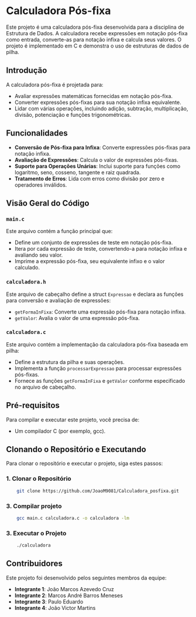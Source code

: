 # Calculadora Pós-fixa

Este projeto é uma calculadora pós-fixa desenvolvida para a disciplina de Estrutura de Dados. A calculadora recebe expressões em notação pós-fixa como entrada, converte-as para notação infixa e calcula seus valores. O projeto é implementado em C e demonstra o uso de estruturas de dados de pilha.

## Introdução

A calculadora pós-fixa é projetada para:

- Avaliar expressões matemáticas fornecidas em notação pós-fixa.
- Converter expressões pós-fixas para sua notação infixa equivalente.
- Lidar com várias operações, incluindo adição, subtração, multiplicação, divisão, potenciação e funções trigonométricas.

## Funcionalidades

- **Conversão de Pós-fixa para Infixa**: Converte expressões pós-fixas para notação infixa.
- **Avaliação de Expressões**: Calcula o valor de expressões pós-fixas.
- **Suporte para Operações Unárias**: Inclui suporte para funções como logaritmo, seno, cosseno, tangente e raiz quadrada.
- **Tratamento de Erros**: Lida com erros como divisão por zero e operadores inválidos.

## Visão Geral do Código

### `main.c`

Este arquivo contém a função principal que:

- Define um conjunto de expressões de teste em notação pós-fixa.
- Itera por cada expressão de teste, convertendo-a para notação infixa e avaliando seu valor.
- Imprime a expressão pós-fixa, seu equivalente infixo e o valor calculado.

### `calculadora.h`

Este arquivo de cabeçalho define a struct `Expressao` e declara as funções para conversão e avaliação de expressões:

- `getFormaInFixa`: Converte uma expressão pós-fixa para notação infixa.
- `getValor`: Avalia o valor de uma expressão pós-fixa.

### `calculadora.c`

Este arquivo contém a implementação da calculadora pós-fixa baseada em pilha:

- Define a estrutura da pilha e suas operações.
- Implementa a função `processarExpressao` para processar expressões pós-fixas.
- Fornece as funções `getFormaInFixa` e `getValor` conforme especificado no arquivo de cabeçalho.

## Pré-requisitos

Para compilar e executar este projeto, você precisa de:

- Um compilador C (por exemplo, gcc).

## Clonando o Repositório e Executando

Para clonar o repositório e executar o projeto, siga estes passos:

### 1. Clonar o Repositório

```sh
    git clone https://github.com/JoaoM9081/Calculadora_posfixa.git
```

### 3. Compilar projeto

```sh
    gcc main.c calculadora.c -o calculadora -lm
```

### 3. Executar o Projeto

```sh
    ./calculadora
```

## Contribuidores

Este projeto foi desenvolvido pelos seguintes membros da equipe:

- **Integrante 1**: João Marcos Azevedo Cruz
- **Integrante 2**: Marcos André Barros Meneses
- **Integrante 3**: Paulo Eduardo
- **Integrante 4**: João Victor Martins